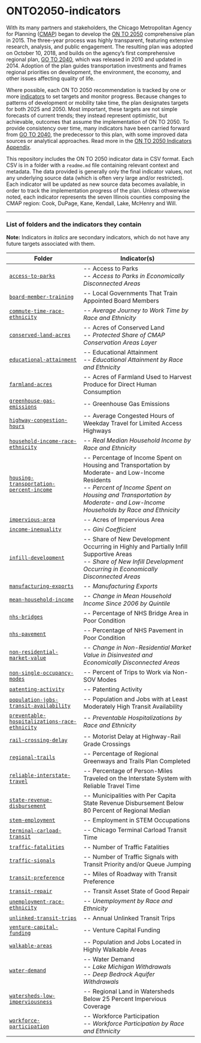 # ONTO2050-indicators

With its many partners and stakeholders, the Chicago Metropolitan Agency for Planning ([CMAP](http://www.cmap.illinois.gov/about)) began to develop the [ON TO 2050](https://www.cmap.illinois.gov/2050) comprehensive plan in 2015. The three-year process was highly transparent, featuring extensive research, analysis, and public engagement. The resulting plan was adopted on October 10, 2018, and builds on the agency’s first comprehensive regional plan, [GO TO 2040](http://www.cmap.illinois.gov/about/2040), which was released in 2010 and updated in 2014. Adoption of the plan guides transportation investments and frames regional priorities on development, the environment, the economy, and other issues affecting quality of life.

Where possible, each ON TO 2050 recommendation is tracked by one or more [indicators](https://www.cmap.illinois.gov/2050/indicators) to set targets and monitor progress. Because changes to patterns of development or mobility take time, the plan designates targets for both 2025 and 2050. Most important, these targets are not simple forecasts of current trends; they instead represent optimistic, but achievable, outcomes that assume the implementation of ON TO 2050. To provide consistency over time, many indicators have been carried forward from [GO TO 2040](https://www.cmap.illinois.gov/about/2040), the predecessor to this plan, with some improved data sources or analytical approaches. Read more in the [ON TO 2050 Indicators Appendix](https://www.cmap.illinois.gov/documents/10180/905585/FINAL+Indicators+Appendix.pdf/ae234d88-74c0-7a94-f70d-ea350c999810).

This repository includes the ON TO 2050 indicator data in CSV format. Each CSV is in a folder with a `readme.md` file containing relevant context and metadata. The data provided is generally only the final indicator values, not any underlying source data (which is often very large and/or restricted). Each indicator will be updated as new source data becomes available, in order to track the implementation progress of the plan. Unless othwerwise noted, each indicator represents the seven Illinois counties composing the CMAP region: Cook, DuPage, Kane, Kendall, Lake, McHenry and Will.

---

### List of folders and the indicators they contain

**Note:** Indicators in *italics* are secondary indicators, which do not have any future targets associated with them.

Folder | Indicator(s)
---|---
[`access-to-parks`](access-to-parks) | -- Access to Parks<br />-- *Access to Parks in Economically Disconnected Areas*
[`board-member-training`](board-member-training) | -- Local Governments That Train Appointed Board Members
[`commute-time-race-ethnicity`](commute-time-race-ethnicity) | -- *Average Journey to Work Time by Race and Ethnicity*
[`conserved-land-acres`](conserved-land-acres) | -- Acres of Conserved Land<br />-- *Protected Share of CMAP Conservation Areas Layer*
[`educational-attainment`](educational-attainment) | -- Educational Attainment<br />-- *Educational Attainment by Race and Ethnicity*
[`farmland-acres`](farmland-acres) | -- Acres of Farmland Used to Harvest Produce for Direct Human Consumption
[`greenhouse-gas-emissions`](greenhouse-gas-emissions) | -- Greenhouse Gas Emissions
[`highway-congestion-hours`](highway-congestion-hours) | -- Average Congested Hours of Weekday Travel for Limited Access Highways
[`household-income-race-ethnicity`](household-income-race-ethnicity) | -- *Real Median Household Income by Race and Ethnicity*
[`housing-transportation-percent-income`](housing-transportation-percent-income) | -- Percentage of Income Spent on Housing and Transportation by Moderate- and Low-Income Residents<br />-- *Percent of Income Spent on Housing and Transportation by Moderate- and Low-Income Households by Race and Ethnicity*
[`impervious-area`](impervious-area) | -- Acres of Impervious Area
[`income-inequality`](income-inequality) | -- *Gini Coefficient*
[`infill-development`](infill-development) | -- Share of New Development Occurring in Highly and Partially Infill Supportive Areas<br />-- *Share of New Infill Development Occurring in Economically Disconnected Areas*
[`manufacturing-exports`](manufacturing-exports) | -- *Manufacturing Exports*
[`mean-household-income`](mean-household-income) | -- *Change in Mean Household Income Since 2006 by Quintile*
[`nhs-bridges`](nhs-bridges) | -- Percentage of NHS Bridge Area in Poor Condition
[`nhs-pavement`](nhs-pavement) | -- Percentage of NHS Pavement in Poor Condition
[`non-residential-market-value`](non-residential-market-value) | -- *Change in Non-Residential Market Value in Disinvested and Economically Disconnected Areas*
[`non-single-occupancy-modes`](non-single-occupancy-modes) | -- Percent of Trips to Work via Non-SOV Modes
[`patenting-activity`](patenting-activity) | -- Patenting Activity
[`population-jobs-transit-availability`](population-jobs-transit-availability) | -- Population and Jobs with at Least Moderately High Transit Availability
[`preventable-hospitalizations-race-ethnicity`](preventable-hospitalizations-race-ethnicity) | -- *Preventable Hospitalizations by Race and Ethnicity*
[`rail-crossing-delay`](rail-crossing-delay) | -- Motorist Delay at Highway-Rail Grade Crossings
[`regional-trails`](regional-trails) | -- Percentage of Regional Greenways and Trails Plan Completed
[`reliable-interstate-travel`](reliable-interstate-travel) | -- Percentage of Person-Miles Traveled on the Interstate System with Reliable Travel Time
[`state-revenue-disbursement`](state-revenue-disbursement) | -- Municipalities with Per Capita State Revenue Disbursement Below 80 Percent of Regional Median
[`stem-employment`](stem-employment) | -- Employment in STEM Occupations
[`terminal-carload-transit`](terminal-carload-transit) | -- Chicago Terminal Carload Transit Time
[`traffic-fatalities`](traffic-fatalities) | -- Number of Traffic Fatalities
[`traffic-signals`](traffic-signals) | -- Number of Traffic Signals with Transit Priority and/or Queue Jumping
[`transit-preference`](transit-preference) | -- Miles of Roadway with Transit Preference
[`transit-repair`](transit-repair) | -- Transit Asset State of Good Repair
[`unemployment-race-ethnicity`](unemployment-race-ethnicity) | -- *Unemployment by Race and Ethnicity*
[`unlinked-transit-trips`](unlinked-transit-trips) | -- Annual Unlinked Transit Trips
[`venture-capital-funding`](venture-capital-funding) | -- Venture Capital Funding
[`walkable-areas`](walkable-areas) | -- Population and Jobs Located in Highly Walkable Areas
[`water-demand`](water-demand) | -- Water Demand<br />-- *Lake Michigan Withdrawals*<br />-- *Deep Bedrock Aquifer Withdrawals*
[`watersheds-low-imperviousness`](watersheds-low-imperviousness) | -- Regional Land in Watersheds Below 25 Percent Impervious Coverage
[`workforce-participation`](workforce-participation) | -- Workforce Participation<br />-- *Workforce Participation by Race and Ethnicity*
